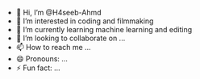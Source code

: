 - 👋 Hi, I’m @H4seeb-Ahmd
- 👀 I’m interested in coding and filmmaking
- 🌱 I’m currently learning machine learning and editing
- 💞️ I’m looking to collaborate on ...
- 📫 How to reach me ...
- 😄 Pronouns: ...
- ⚡ Fun fact: ...

<!---
H4seeb-Ahmd/H4seeb-Ahmd is a ✨ special ✨ repository because its `README.md` (this file) appears on your GitHub profile.
You can click the Preview link to take a look at your changes.
--->
